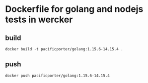 # Dockerfile for golang and nodejs tests in wercker

## build

```
docker build -t pacificporter/golang:1.15.6-14.15.4 .
```

## push

```
docker push pacificporter/golang:1.15.6-14.15.4
```
